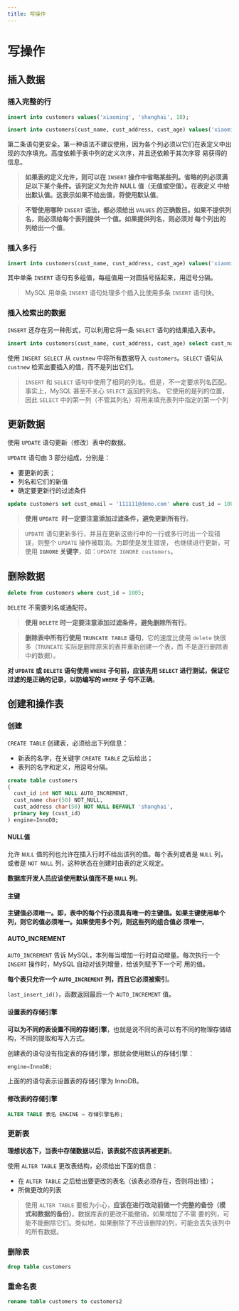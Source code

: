 ```yaml
---
title: 写操作
---
```

# 写操作

## 插入数据
### 插入完整的行
```sql
insert into customers values('xiaoming', 'shanghai', 18);

insert into customers(cust_name, cust_address, cust_age) values('xiaoming', 'shanghai', 18);
```
第二条语句更安全。第一种语法不建议使用，因为各个列必须以它们在表定义中出现的次序填充。高度依赖于表中列的定义次序，并且还依赖于其次序容
易获得的信息。

> **如果表的定义允许，则可以在 `INSERT` 操作中省略某些列。省略的列必须满足以下某个条件。该列定义为允许 NULL 值（无值或空值）。在表定义
中给出默认值。这表示如果不给出值，将使用默认值**。

> **不管使用哪种 `INSERT` 语法，都必须给出 `VALUES` 的正确数目。如果不提供列名，则必须给每个表列提供一个值。如果提供列名，则必须对
每个列出的列给出一个值**。

### 插入多行
```sql
insert into customers(cust_name, cust_address, cust_age) values('xiaoming', 'shanghai', 18), values('xiaoliang', 'shanghai', 18);
```
其中单条 `INSERT` 语句有多组值，每组值用一对圆括号括起来，用逗号分隔。

> MySQL 用单条 `INSERT` 语句处理多个插入比使用多条 `INSERT` 语句快。

### 插入检索出的数据
`INSERT` 还存在另一种形式，可以利用它将一条 `SELECT` 语句的结果插入表中。
```sql
insert into customers(cust_name, cust_address, cust_age) select cust_name, cust_address, cust_age from custnew;
```
使用 `INSERT SELECT` 从 `custnew` 中将所有数据导入 `customers`。`SELECT` 语句从 `custnew` 检索出要插入的值，而不是列出它们。

> `INSERT` 和 `SELECT` 语句中使用了相同的列名。但是，不一定要求列名匹配。事实上，MySQL 甚至不关心 `SELECT` 返回的列名。
它使用的是列的位置，因此 `SELECT` 中的第一列（不管其列名）将用来填充表列中指定的第一个列

## 更新数据
使用 `UPDATE` 语句更新（修改）表中的数据。

`UPDATE` 语句由 3 部分组成，分别是：
- 要更新的表；
- 列名和它们的新值
- 确定要更新行的过滤条件

```sql
update customers set cust_email = '111111@demo.com' where cust_id = 1005;
```

> **使用 `UPDATE `时一定要注意添加过滤条件，避免更新所有行**。

> `UPDATE` 语句更新多行，并且在更新这些行中的一行或多行时出一个现错误，则整个 `UPDATE` 操作被取消。为即使是发生错误，
也继续进行更新，可使用 **`IGNORE` 关键字**，如：`UPDATE IGNORE customers`。

## 删除数据

```sql
delete from customers where cust_id = 1005;
```

`DELETE` 不需要列名或通配符。

> **使用 `DELETE` 时一定要注意添加过滤条件，避免删除所有行**。

> **删除表中所有行使用 `TRUNCATE TABLE` 语句**，它的速度比使用 `delete` 快很多（`TRUNCATE` 实际是删除原来的表并重新创建一个表，而
不是逐行删除表中的数据）。


**对 `UPDATE` 或 `DELETE` 语句使用 `WHERE` 子句前，应该先用 `SELECT` 进行测试，保证它过滤的是正确的记录，以防编写的 `WHERE` 子
句不正确**。

## 创建和操作表
### 创建
`CREATE TABLE` 创建表，必须给出下列信息：
- 新表的名字，在关键字 `CREATE TABLE` 之后给出；
- 表列的名字和定义，用逗号分隔。

```sql
create table customers
(
  cust_id int NOT NULL AUTO_INCREMENT,
  cust_name char(50) NOT_NULL,
  cust_address char(50) NOT NULL DEFAULT 'shanghai',
  primary key (cust_id)
) engine=InnoDB;
```

#### NULL值
允许 `NULL` 值的列也允许在插入行时不给出该列的值。每个表列或者是 `NULL` 列，或者是 `NOT NULL` 列，这种状态在创建时由表的定义规定。

**数据库开发人员应该使用默认值而不是 `NULL` 列**。

#### 主键
**主键值必须唯一。即，表中的每个行必须具有唯一的主键值。如果主键使用单个列，则它的值必须唯一。如果使用多个列，则这些列的组合值必
须唯一**。

#### AUTO_INCREMENT
`AUTO_INCREMENT` 告诉 MySQL，本列每当增加一行时自动增量。每次执行一个 `INSERT` 操作时，MySQL 自动对该列增量，给该列赋予下一个可
用的值。

**每个表只允许一个 `AUTO_INCREMENT` 列，而且它必须被索引**。

`last_insert_id()`，函数返回最后一个 `AUTO_INCREMENT` 值。

#### 设置表的存储引擎
**可以为不同的表设置不同的存储引擎**，也就是说不同的表可以有不同的物理存储结构，不同的提取和写入方式。

创建表的语句没有指定表的存储引擎，那就会使用默认的存储引擎：

```sql
engine=InnoDB;
```
上面的的语句表示设置表的存储引擎为 InnoDB。

#### 修改表的存储引擎
```sql
ALTER TABLE 表名 ENGINE = 存储引擎名称;
```

### 更新表
**理想状态下，当表中存储数据以后，该表就不应该再被更新**。

使用 `ALTER TABLE` 更改表结构，必须给出下面的信息：
- 在 `ALTER TABLE` 之后给出要更改的表名（该表必须存在，否则将出错）；
- 所做更改的列表

> 使用 `ALTER TABLE` 要极为小心，**应该在进行改动前做一个完整的备份（模式和数据的备份）**。数据库表的更改不能撤销，如果增加了不需
要的列，可能不能删除它们。类似地，如果删除了不应该删除的列，可能会丢失该列中的所有数据。

### 删除表
```sql
drop table customers
```

### 重命名表
```sql
rename table customers to customers2
```